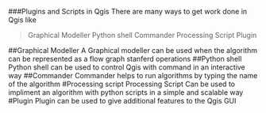 ###Plugins and Scripts in Qgis
There are many ways to get work done in Qgis like
> Graphical Modeller
> Python shell
> Commander
> Processing Script
> Plugin

##Graphical Modeller
 A Graphical modeller can be used when the algorithm can be represented as a flow graph stanferd operations
##Python shell
 Python shell can be used to control Qgis with command in an interactive way
##Commander
 Commander helps to run algorithms by typing the name of the algorithm
#Processing script
 Processing Script Can be used to impliment an algorithm with python scripts in a simple and scalable way
#Plugin
 Plugin can be used to give additional features to the Qgis GUI
 

